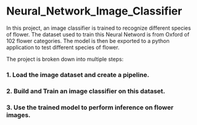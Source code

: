 # Neural_Network_Image_Classifier

In this project, an image classifier is trained to recognize different species of flower. The dataset used to train 
this Neural Netword is from Oxford of 102 flower categories. The model is then be exported to a python application to test different species of flower. 

The project is broken down into multiple steps:

### 1. Load the image dataset and create a pipeline.




### 2. Build and Train an image classifier on this dataset.




### 3. Use the trained model to perform inference on flower images.
